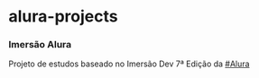 # alura-projects
 
### Imersão Alura
Projeto de estudos baseado no Imersão Dev 7ª Edição da <a href="https://cursos.alura.com.br/imersao">#Alura</a>

